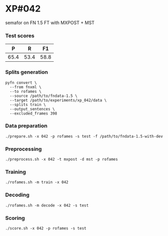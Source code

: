 # XP\#042

semafor on FN 1.5 FT with MXPOST + MST

### Test scores
| P | R | F1 |
| --- | --- | --- |
| 65.4 | 53.4 | 58.8 |

### Splits generation
```
pyfn convert \
  --from fnxml \
  --to rofames \
  --source /path/to/fndata-1.5 \
  --target /path/to/experiments/xp_042/data \
  --splits train \
  --output_sentences \
  --excluded_frames 398
```

### Data preparation
```
./prepare.sh -x 042 -p rofames -s test -f /path/to/fndata-1.5-with-dev
```

### Preprocessing
```
./preprocess.sh -x 042 -t mxpost -d mst -p rofames
```

### Training
```
./rofames.sh -m train -x 042
```

### Decoding
```
./rofames.sh -m decode -x 042 -s test
```

### Scoring
```
./score.sh -x 042 -p rofames -s test
```
